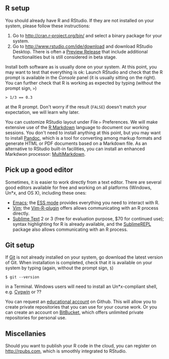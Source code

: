


## R setup

You should already have R and RStudio. If they are not installed on your
system, please follow these instructions:

1. Go to <http://cran.r-project.org/bin/> and select a binary package for
   your system. 
2. Go to <http://www.rstudio.com/ide/download> and download RStudio
   Desktop. There is often a
   [Preview Release](http://www.rstudio.com/ide/download/preview) that
   include additional functionalities but is still considered in beta
   stage. 

Install both software as is usually done on your system. At this point, you
may want to test that everything is ok: Launch RStudio and check that the R
prompt is available in the *Console* panel (it is usually sitting on the
right). You can further check that R is working as expected by typing
(without the prompt sign, `>`)

    > 1/3 == 0.3

at the R prompt. Don't worry if the result (`FALSE`) doesn't match your
expectation, we will learn why later.

You can customize RStudio layout under File ▹ Preferences. We will make
extensive use of the
[R Markdown](http://www.rstudio.com/ide/docs/authoring/using_markdown)
language to document our working sessions. You don't need to install
anything at this point, but you may want to install
[Pandoc](http://johnmacfarlane.net/pandoc/), which is a tool for converting
among markup formats and generate HTML or PDF documents based on a Markdown
file. As an alternative to RStudio built-in facilities, you can install an
enhanced Markdwon processor:
[MultiMarkdown](http://fletcherpenney.net/multimarkdown/). 


## Pick up a good editor

Sometimes, it is easier to work directly from a text editor. There are
several good editors available for free and working on all platforms
(Windows, Un*x, and OS X), including these ones:

* [Emacs](http://www.gnu.org/s/emacs/); the
  [ESS mode](http://ess.r-project.org/) provides everything you need to
  interact with R.
* [Vim](http://vim.org/); the
  [Vim-R-plugin](http://www.vim.org/scripts/script.php?script_id=2628)
  offers allows communicating with an R process directly.
* [Sublime Text](http://www.sublimetext.com/2) 2 or 3 (free for evaluation purpose,
  $70 for continued use); syntax highlighting for R is already available,
  and the [SublimeREPL](http://sublimerepl.readthedocs.org/en/latest/)
  package also allows communicating with an R process.


## Git setup

If [Git](http://git-scm.com/) is not already installed on your system, go
download the latest version of Git. When installation is completed, check
that it is available on your system by typing (again, without the prompt
sign, `$`)

    $ git --version

in a Terminal. Windows users will need to install an Un*x-compliant
shell, e.g. [Cygwin](http://www.cygwin.com/) or ??

You can request an [educational account](https://github.com/edu) on
Github. This will allow you to create private repositories that you can use
for your course work. Or you can create an account on
[BitBucket](https://bitbucket.org/), which offers unlimited private
repositories for personal use.


## Miscellanies

Should you want to publish your R code in the cloud, you can register on
<http://rpubs.com>, which is smoothly integrated to RStudio.

